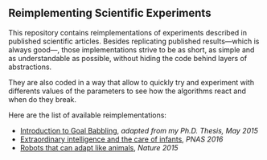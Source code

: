 ## Reimplementing Scientific Experiments

This repository contains reimplementations of experiments described in published scientific articles. Besides replicating published results—which is always good—, those implementations strive to be as short, as simple and as understandable as possible, without hiding the code behind layers of abstractions.

They are also coded in a way that allow to quickly try and experiment with differents values of the parameters to see how the algorithms react and when do they break.

Here are the list of available reimplementations:
- [Introduction to Goal Babbling](https://github.com/benureau/recode/tree/master/benureau2015_gb), *adapted from my Ph.D. Thesis, May 2015*
- [Extraordinary intelligence and the care of infants](https://github.com/benureau/recode/tree/master/piantadosi2016), *PNAS 2016*
- [Robots that can adapt like animals](https://github.com/benureau/recode/tree/master/cully2015), *Nature 2015*

